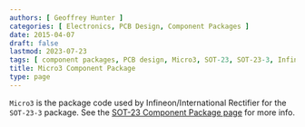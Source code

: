 ```yaml
---
authors: [ Geoffrey Hunter ]
categories: [ Electronics, PCB Design, Component Packages ]
date: 2015-04-07
draft: false
lastmod: 2023-07-23
tags: [ component packages, PCB design, Micro3, SOT-23, SOT-23-3, Infineon, International Rectifier ]
title: Micro3 Component Package
type: page
---
```


`Micro3` is the package code used by Infineon/International Rectifier for the `SOT-23-3` package.  See the [SOT-23 Component Package page](/pcb-design/component-packages/sot-23-component-package/) for more info.
